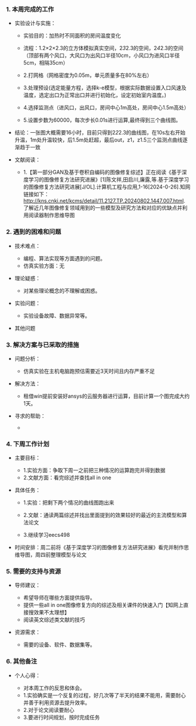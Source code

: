 ### 1. 本周完成的工作

*   实验设计与实施：
    *  实验目的：加热时不同面积的房间温度变化
      
    *  流程：1.2×2×2.3的立方体模拟真实空间，2*3*2.3的空间，2*4*2.3的空间（顶部有两个风口，大风口为出风口半径10cm，小风口为进风口半径5cm，相隔35cm）
    *  2.打网格（网格密度为0.05m，单元质量多在80%左右）
    *  3.处理预设(选定能量方程，选择k-e模型，根据实际数据设置入口风速及温度，选定出口为正常出口并进行初始化，设定初始室内温度。)
    *  4.选择监测点（进风口，出风口，房间中心1m高处，房间中心1.5m高处）
    *  5.设置步数为60000，每次步长0.01s进行运算,最终得到三个曲线图。
      
*  结论：一张图大概需要16小时，目前只得到2*2*2.3的曲线图，在10s左右开始升温，1m处升温较快，后1.5m处赶超，最后out，z1，z1.5三个监测点曲线逐渐趋于一致



*   文献阅读：
      
    *   1.【第一部分GAN及基于卷积自编码的图像修复综述】正在阅读《基于深度学习的图像修复方法研究进展》[1]陈文祥,田启川,廉露,等.基于深度学习的图像修复方法研究进展[J/OL].计算机工程与应用,1-16[2024-0-26].知网链接如下：http://kns.cnki.net/kcms/detail/11.2127.TP.20240802.1447.007.html.  了解近几年图像修复领域用到的一些模型及研究方法和对应的优缺点并利用阅读器制作思维导图
      

 


### 2. 遇到的困难和问题

*   技术难点：

    *   编程、算法实现等方面遇到的问题。
    *   仿真实验方面：无

*   理论疑惑：

    *   对某些理论概念的不理解或困惑。

*   实验问题：

    *   实验设备故障、数据异常等。

*   其他问题

### 3. 解决方案与已采取的措施

*   问题分析：

    *  仿真实验在主机电脑跑预估需要近3天时间且内存严重不足

*   解决方法：

    *  租借win提前安装好ansys的云服务器进行运算，目前计算一个图完成大约1天。

*   寻求的帮助：

    *

### 4. 下周工作计划

*   主要目标：

    * 1.实验方面：争取下周一之前把三种情况的运算跑完并得到数据
    * 2.文献方面：看完综述并查找all in one

*   具体任务：

    * 1.实验：把剩下两个情况的曲线图跑出来
      
    * 2.文献：通读两篇综述并找出里面提到的效果较好的最近的主流模型和算法论文

    * 3.继续学习eecs498 
      

*   时间安排：周二前将《基于深度学习的图像修复方法研究进展》看完并制作思维导图，周四前整理模型与论文


### **5. 需要的支持与资源**

*   导师建议：

    *   希望导师在哪些方面提供指导。
    *   提供一些all in one图像修复方向的综述及相关课件的快速入门【知网上直接搜效果不太理想】
    *   阅读英文综述类文献的技巧

*   资源需求：

    *   需要的设备、软件、数据集等。

### 6. 其他备注

*   个人心得：

    *   对本周工作的反思和体会。
    *   1.实验确实是一个反复的过程，好几次等了半天的结果不能用，需要耐心并善于利用资源去提升效率。
    *   2.对于论文阅读要耐心
    *   3.要进行时间规划，按时完成任务

